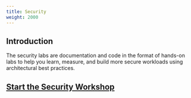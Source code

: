 ```yaml
---
title: Security
weight: 2000
---
```


## Introduction
The security labs are documentation and code in the format of hands-on labs to help you learn, measure, and build more secure workloads using architectural best practices.

## [Start the Security Workshop](https://catalog.workshops.aws/well-architected-security/)
